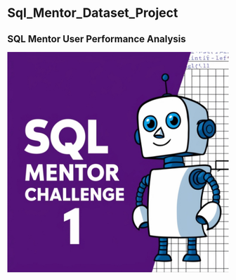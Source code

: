 # Sql_Mentor_Dataset_Project
## SQL Mentor User Performance Analysis
![Image Alt](https://github.com/tushar384/Sql_Mentor_Dataset_Project/blob/main/Chat%20Boat%20Image.jpg)
